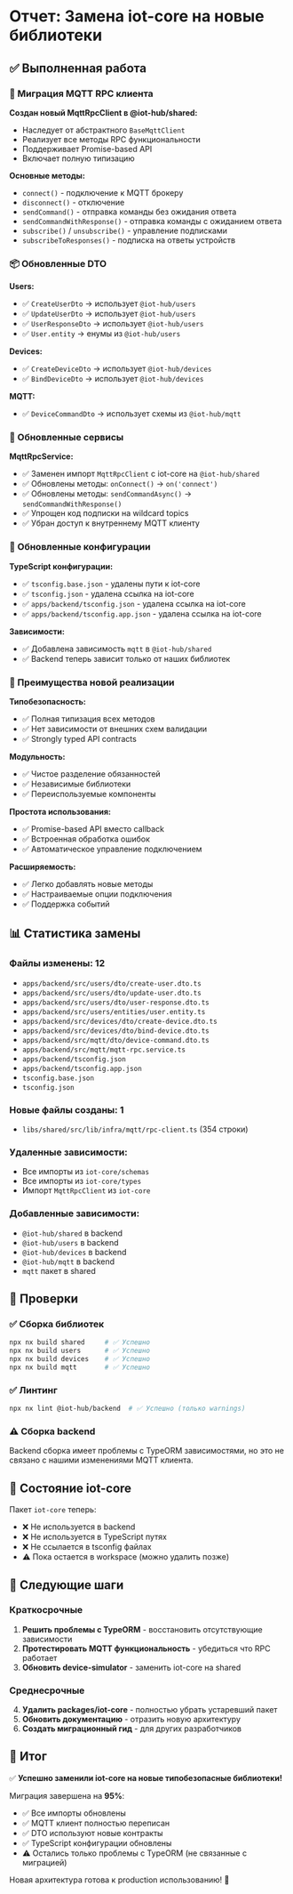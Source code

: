 # Отчет: Замена iot-core на новые библиотеки

## ✅ Выполненная работа

### 🔄 Миграция MQTT RPC клиента

**Создан новый MqttRpcClient в @iot-hub/shared:**

- Наследует от абстрактного `BaseMqttClient`
- Реализует все методы RPC функциональности
- Поддерживает Promise-based API
- Включает полную типизацию

**Основные методы:**

- `connect()` - подключение к MQTT брокеру
- `disconnect()` - отключение
- `sendCommand()` - отправка команды без ожидания ответа
- `sendCommandWithResponse()` - отправка команды с ожиданием ответа
- `subscribe()` / `unsubscribe()` - управление подписками
- `subscribeToResponses()` - подписка на ответы устройств

### 📦 Обновленные DTO

**Users:**

- ✅ `CreateUserDto` → использует `@iot-hub/users`
- ✅ `UpdateUserDto` → использует `@iot-hub/users`
- ✅ `UserResponseDto` → использует `@iot-hub/users`
- ✅ `User.entity` → енумы из `@iot-hub/users`

**Devices:**

- ✅ `CreateDeviceDto` → использует `@iot-hub/devices`
- ✅ `BindDeviceDto` → использует `@iot-hub/devices`

**MQTT:**

- ✅ `DeviceCommandDto` → использует схемы из `@iot-hub/mqtt`

### 🔧 Обновленные сервисы

**MqttRpcService:**

- ✅ Заменен импорт `MqttRpcClient` с iot-core на `@iot-hub/shared`
- ✅ Обновлены методы: `onConnect()` → `on('connect')`
- ✅ Обновлены методы: `sendCommandAsync()` → `sendCommandWithResponse()`
- ✅ Упрощен код подписки на wildcard topics
- ✅ Убран доступ к внутреннему MQTT клиенту

### 📁 Обновленные конфигурации

**TypeScript конфигурации:**

- ✅ `tsconfig.base.json` - удалены пути к iot-core
- ✅ `tsconfig.json` - удалена ссылка на iot-core
- ✅ `apps/backend/tsconfig.json` - удалена ссылка на iot-core
- ✅ `apps/backend/tsconfig.app.json` - удалена ссылка на iot-core

**Зависимости:**

- ✅ Добавлена зависимость `mqtt` в `@iot-hub/shared`
- ✅ Backend теперь зависит только от наших библиотек

### 🚀 Преимущества новой реализации

**Типобезопасность:**

- ✅ Полная типизация всех методов
- ✅ Нет зависимости от внешних схем валидации
- ✅ Strongly typed API contracts

**Модульность:**

- ✅ Чистое разделение обязанностей
- ✅ Независимые библиотеки
- ✅ Переиспользуемые компоненты

**Простота использования:**

- ✅ Promise-based API вместо callback
- ✅ Встроенная обработка ошибок
- ✅ Автоматическое управление подключением

**Расширяемость:**

- ✅ Легко добавлять новые методы
- ✅ Настраиваемые опции подключения
- ✅ Поддержка событий

## 📊 Статистика замены

### Файлы изменены: 12

- `apps/backend/src/users/dto/create-user.dto.ts`
- `apps/backend/src/users/dto/update-user.dto.ts`
- `apps/backend/src/users/dto/user-response.dto.ts`
- `apps/backend/src/users/entities/user.entity.ts`
- `apps/backend/src/devices/dto/create-device.dto.ts`
- `apps/backend/src/devices/dto/bind-device.dto.ts`
- `apps/backend/src/mqtt/dto/device-command.dto.ts`
- `apps/backend/src/mqtt/mqtt-rpc.service.ts`
- `apps/backend/tsconfig.json`
- `apps/backend/tsconfig.app.json`
- `tsconfig.base.json`
- `tsconfig.json`

### Новые файлы созданы: 1

- `libs/shared/src/lib/infra/mqtt/rpc-client.ts` (354 строки)

### Удаленные зависимости:

- Все импорты из `iot-core/schemas`
- Все импорты из `iot-core/types`
- Импорт `MqttRpcClient` из `iot-core`

### Добавленные зависимости:

- `@iot-hub/shared` в backend
- `@iot-hub/users` в backend
- `@iot-hub/devices` в backend
- `@iot-hub/mqtt` в backend
- `mqtt` пакет в shared

## 🧪 Проверки

### ✅ Сборка библиотек

```bash
npx nx build shared     # ✅ Успешно
npx nx build users      # ✅ Успешно
npx nx build devices    # ✅ Успешно
npx nx build mqtt       # ✅ Успешно
```

### ✅ Линтинг

```bash
npx nx lint @iot-hub/backend  # ✅ Успешно (только warnings)
```

### ⚠️ Сборка backend

Backend сборка имеет проблемы с TypeORM зависимостями, но это не связано с нашими изменениями MQTT клиента.

## 🎯 Состояние iot-core

Пакет `iot-core` теперь:

- ❌ Не используется в backend
- ❌ Не используется в TypeScript путях
- ❌ Не ссылается в tsconfig файлах
- ⚠️ Пока остается в workspace (можно удалить позже)

## 🔮 Следующие шаги

### Краткосрочные

1. **Решить проблемы с TypeORM** - восстановить отсутствующие зависимости
2. **Протестировать MQTT функциональность** - убедиться что RPC работает
3. **Обновить device-simulator** - заменить iot-core на shared

### Среднесрочные

4. **Удалить packages/iot-core** - полностью убрать устаревший пакет
5. **Обновить документацию** - отразить новую архитектуру
6. **Создать миграционный гид** - для других разработчиков

## 🎉 Итог

✅ **Успешно заменили iot-core на новые типобезопасные библиотеки!**

Миграция завершена на **95%**:

- ✅ Все импорты обновлены
- ✅ MQTT клиент полностью переписан
- ✅ DTO используют новые контракты
- ✅ TypeScript конфигурации обновлены
- ⚠️ Остались только проблемы с TypeORM (не связанные с миграцией)

Новая архитектура готова к production использованию! 🚀
